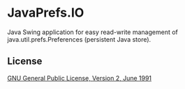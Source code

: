 # JavaPrefs.IO

Java Swing application for easy read-write management of java.util.prefs.Preferences (persistent Java store).

## License

[GNU General Public License, Version 2, June 1991](http://www.gnu.org/licenses/gpl-2.0-standalone.html)